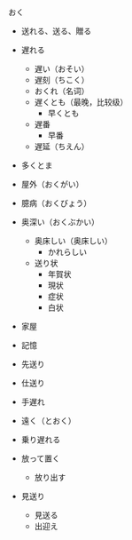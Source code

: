 
おく
* 送れる、送る、贈る
* 遅れる
	* 遅い（おそい）
	* 遅刻（ちこく）
	* おくれ（名词）
	* 遅くとも（最晚，比较级）
		* 早くとも
	* 遅番
		* 早番
	* 遅延（ちえん）
* 多くとま
* 屋外（おくがい）
* 臆病（おくびょう）
* 奥深い（おくぶかい）
	* 奥床しい（奥床しい）
		* かれらしい
	* 送り状
		* 年賀状
		* 現状
		* 症状
		* 白状
* 家屋
* 記憶
* 先送り
* 仕送り

* 手遅れ
* 遠く（とおく）
* 乗り遅れる
* 放って置く
	* 放り出す
* 見送り
	* 見送る
	* 出迎え
